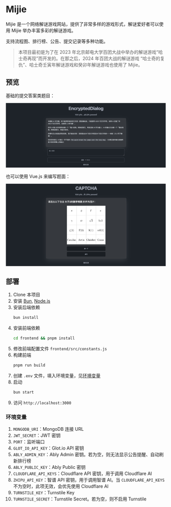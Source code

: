 # Mijie

Mijie 是一个网络解谜游戏网站，提供了非常多样的游戏形式，解谜爱好者可以使用 Mijie 举办丰富多彩的解谜游戏。

支持流程图、排行榜、公告、提交记录等多种功能。

> 本项目最初是为了在 2023 年北京邮电大学百团大战中举办的解谜游戏“哈士奇再现”而开发的。在那之后，2024 年百团大战的解谜游戏 “哈士奇的复仇”、哈士奇壬寅年解谜游戏和癸卯年解谜游戏也使用了 Mijie。

## 预览

基础的提交答案类题目：

![basic](./images/problem_1.png)

也可以使用 Vue.js 来编写题面：

![captcha](./images/problem_2.png)

## 部署

1. Clone 本项目
2. 安装 [Bun](https://bun.sh/), [Node.js](https://nodejs.org)
3. 安装后端依赖
    ```bash
    bun install
    ```
4. 安装前端依赖
    ```bash
    cd frontend && pnpm install
    ```
5. 修改前端配置文件 `frontend/src/constants.js`
6. 构建前端
    ```bash
    pnpm run build
    ```
7. 创建 `.env` 文件，填入环境变量，见[环境变量](#环境变量)
8. 启动
    ```bash
    bun start
    ```
9. 访问 `http://localhost:3000`

### 环境变量

1. `MONGODB_URI`：MongoDB 连接 URL
2. `JWT_SECRET`：JWT 密钥
3. `PORT`：监听端口
4. `GLOT_IO_API_KEY`：Glot.io API 密钥
5. `ABLY_ADMIN_KEY`：Ably Admin 密钥。若为空，则无法显示公告提醒、自动刷新排行榜
6. `ABLY_PUBLIC_KEY`：Ably Public 密钥
7. `CLOUDFLARE_API_KEYS`：Cloudflare API 密钥，用于调用 Cloudflare AI
8. `ZHIPU_API_KEY`：智谱 API 密钥，用于调用智谱 AI。当 `CLOUDFLARE_API_KEYS` 不为空时，此项无效，会优先使用 Cloudflare AI
9. `TURNSTILE_KEY`：Turnstile Key
10. `TURNSTILE_SECRET`：Turnstile Secret。若为空，则不启用 Turnstile